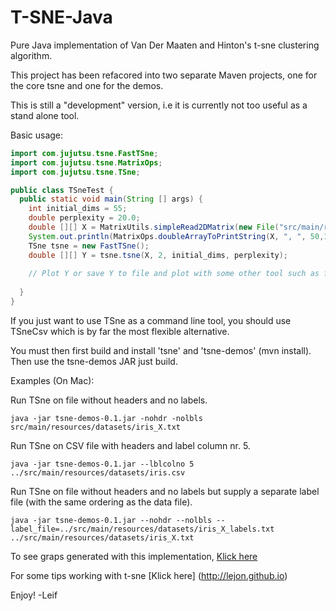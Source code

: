 T-SNE-Java
==========


Pure Java implementation of Van Der Maaten and Hinton's t-sne clustering algorithm.

This project has been refacored into two separate Maven projects, one for the core tsne and one for the demos.

This is still a "development" version, i.e it is currently not too useful as a stand alone tool.

Basic usage: 
  
```java
import com.jujutsu.tsne.FastTSne;
import com.jujutsu.tsne.MatrixOps;
import com.jujutsu.tsne.TSne;

public class TSneTest {
  public static void main(String [] args) {
    int initial_dims = 55;
    double perplexity = 20.0;
    double [][] X = MatrixUtils.simpleRead2DMatrix(new File("src/main/resources/datasets/mnist2500_X.txt"), ",");
    System.out.println(MatrixOps.doubleArrayToPrintString(X, ", ", 50,10));
    TSne tsne = new FastTSne();
    double [][] Y = tsne.tsne(X, 2, initial_dims, perplexity);   
    
    // Plot Y or save Y to file and plot with some other tool such as for instance R
    
  }
}

```

If you just want to use TSne as a command line tool, you should use TSneCsv which is by far the most flexible alternative.

You must then first build and install 'tsne' and  'tsne-demos' (mvn install).
Then use the tsne-demos JAR just build. 

Examples (On Mac):

Run TSne on file without headers and no labels.
```shell
java -jar tsne-demos-0.1.jar -nohdr -nolbls src/main/resources/datasets/iris_X.txt 
```
Run TSne on CSV file with headers and label column nr. 5.
```shell
java -jar tsne-demos-0.1.jar --lblcolno 5 ../src/main/resources/datasets/iris.csv
```
Run TSne on file without headers and no labels but supply a separate label file (with the same ordering as the data file).
```shell
java -jar tsne-demos-0.1.jar --nohdr --nolbls --label_file=../src/main/resources/datasets/iris_X_labels.txt ../src/main/resources/datasets/iris_X.txt
```

To see graps generated with this implementation, [Klick here](http://lejon.github.io/TSneJava/)

For some tips working with t-sne [Klick here] (http://lejon.github.io)

Enjoy!
-Leif
  
